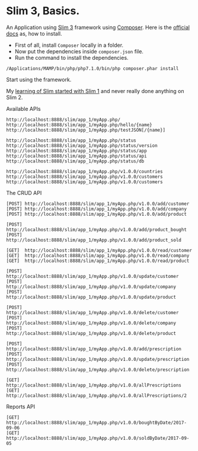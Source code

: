 Slim 3, Basics.
===============

An Application using [Slim 3][1] framework using [Composer][3]. Here is the [official docs][2] as, how to install.

 - First of all, install `Composer` locally in a folder.
 - Now put the dependencies inside `composer.json` file.
 - Run the command to install the dependencies.

```
/Applications/MAMP/bin/php/php7.1.0/bin/php composer.phar install
```
Start using the framework.

My [learning of Slim started with Slim 1][4] and never really done anything on Slim 2.


Available APIs

```
http://localhost:8888/slim/app_1/myApp.php/
http://localhost:8888/slim/app_1/myApp.php/hello/{name}
http://localhost:8888/slim/app_1/myApp.php/testJSON[/{name}]

http://localhost:8888/slim/app_1/myApp.php/status
http://localhost:8888/slim/app_1/myApp.php/status/version
http://localhost:8888/slim/app_1/myApp.php/status/app
http://localhost:8888/slim/app_1/myApp.php/status/api
http://localhost:8888/slim/app_1/myApp.php/status/db

http://localhost:8888/slim/app_1/myApp.php/v1.0.0/countries
http://localhost:8888/slim/app_1/myApp.php/v1.0.0/customers
http://localhost:8888/slim/app_1/myApp.php/v1.0.0/customers
```

The CRUD API

```
[POST] http://localhost:8888/slim/app_1/myApp.php/v1.0.0/add/customer
[POST] http://localhost:8888/slim/app_1/myApp.php/v1.0.0/add/company
[POST] http://localhost:8888/slim/app_1/myApp.php/v1.0.0/add/product

[POST] http://localhost:8888/slim/app_1/myApp.php/v1.0.0/add/product_bought
[POST] http://localhost:8888/slim/app_1/myApp.php/v1.0.0/add/product_sold

[GET]  http://localhost:8888/slim/app_1/myApp.php/v1.0.0/read/customer
[GET]  http://localhost:8888/slim/app_1/myApp.php/v1.0.0/read/company
[GET]  http://localhost:8888/slim/app_1/myApp.php/v1.0.0/read/product

[POST] http://localhost:8888/slim/app_1/myApp.php/v1.0.0/update/customer
[POST] http://localhost:8888/slim/app_1/myApp.php/v1.0.0/update/company
[POST] http://localhost:8888/slim/app_1/myApp.php/v1.0.0/update/product

[POST] http://localhost:8888/slim/app_1/myApp.php/v1.0.0/delete/customer
[POST] http://localhost:8888/slim/app_1/myApp.php/v1.0.0/delete/company
[POST] http://localhost:8888/slim/app_1/myApp.php/v1.0.0/delete/product

[POST] http://localhost:8888/slim/app_1/myApp.php/v1.0.0/add/prescription
[POST] http://localhost:8888/slim/app_1/myApp.php/v1.0.0/update/prescription
[POST] http://localhost:8888/slim/app_1/myApp.php/v1.0.0/delete/prescription

[GET]  http://localhost:8888/slim/app_1/myApp.php/v1.0.0/allPrescriptions 
[GET]  http://localhost:8888/slim/app_1/myApp.php/v1.0.0/allPrescriptions/2 

```

Reports API

```
[GET] http://localhost:8888/slim/app_1/myApp.php/v1.0.0/boughtByDate/2017-09-06
[GET] http://localhost:8888/slim/app_1/myApp.php/v1.0.0/soldByDate/2017-09-05
```




 [1]: https://www.slimframework.com/
 [2]: https://www.slimframework.com/docs/start/installation.html
 [3]: https://getcomposer.org
 [4]: https://github.com/saumya/slimCraft